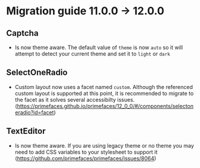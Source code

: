 # Migration guide 11.0.0 -> 12.0.0


## Captcha
  * Is now theme aware. The default value of `theme` is now `auto` so it will attempt to detect your current theme and set it to `light` or `dark`

## SelectOneRadio
  * Custom layout now uses a facet named `custom`. Although the referenced custom layout is supported at this point, it is recommended to migrate to the facet as it solves several accessibilty issues. (https://primefaces.github.io/primefaces/12_0_0/#/components/selectoneradio?id=facet)

## TextEditor
  * Is now theme aware. If you are using legacy theme or no theme you may need to add CSS variables to your stylesheet to support it (https://github.com/primefaces/primefaces/issues/8064)
